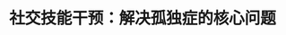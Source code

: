 ---
title: 社交技能干预：解决孤独症的核心问题
tags: [Aspie, 孤独症谱系, Austim, 孤独症, 孤独]
color: danger
description: 有些观点认为孤独症谱系人群缺乏与人交流的愿望，这其实是种错误的刻板印象。实际上许多孤独症谱系的孩子渴望获得社会的接纳、渴望与人沟通。社交技能培训可能要贯穿整个童年和成年早期，在不同的发展阶段应有所差异。
external_url: http://mp.weixin.qq.com/s?__biz=MzIyMzgyMjY5NQ==&amp;mid=2247483848&amp;idx=1&amp;sn=66ebc1be78a961966111971e454258b4&amp;chksm=e81917c0df6e9ed6ec593f7c9b7e94612285a64cc4bad60a4186d8dd056e0c53bb4f4b7fc96a&amp;scene=27#wechat_redirect
---